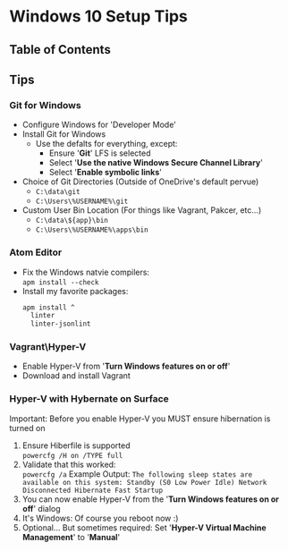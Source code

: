 # Windows 10 Setup Tips

## Table of Contents

## Tips

### Git for Windows
  - Configure Windows for 'Developer Mode'
  - Install Git for Windows
    - Use the defalts for everything, except:
      - Ensure '__Git__' LFS is selected
      - Select '__Use the native Windows Secure Channel Library__'
      - Select '__Enable symbolic links__'
  - Choice of Git Directories (Outside of OneDrive's default pervue)
    - `C:\data\git`
    - `C:\Users\%USERNAME%\git`
  - Custom User Bin Location (For things like Vagrant, Pakcer, etc...)
    - `C:\data\${app}\bin`
    - `C:\Users\%USERNAME%\apps\bin`

### Atom Editor
  - Fix the Windows natvie compilers:  
    `apm install --check`
  - Install my favorite packages:  
    ``` cmd
    apm install ^
      linter
      linter-jsonlint
    ```

### Vagrant\\Hyper-V
  - Enable Hyper-V from '__Turn Windows features on or off__'
  - Download and install Vagrant

### Hyper-V with Hybernate on Surface
  Important: Before you enable Hyper-V you MUST ensure hibernation is turned on

  1. Ensure Hiberfile is supported  
    `powercfg /H on /TYPE full`
  2. Validate that this worked:  
    `powercfg /a`
    Example Output:
    ```
    The following sleep states are available on this system:
        Standby (S0 Low Power Idle) Network Disconnected
        Hibernate
        Fast Startup
    ```
  3. You can now enable Hyper-V from the '__Turn Windows features on or off__' dialog
  4. It's Windows: Of course you reboot now :)
  5. Optional... But sometimes required: Set '__Hyper-V Virtual Machine Management__' to '__Manual__'

